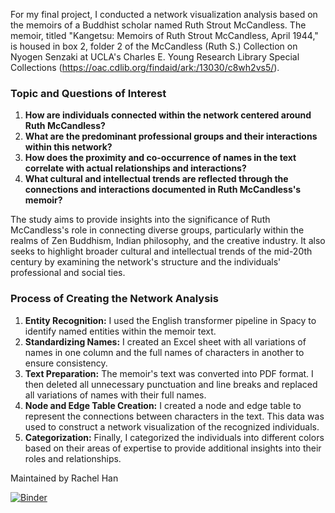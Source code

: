 For my final project, I conducted a network visualization analysis based on the memoirs of a Buddhist scholar named Ruth Strout McCandless. The memoir, titled "Kangetsu: Memoirs of Ruth Strout McCandless, April 1944," is housed in box 2, folder 2 of the McCandless (Ruth S.) Collection on Nyogen Senzaki at UCLA's Charles E. Young Research Library Special Collections (https://oac.cdlib.org/findaid/ark:/13030/c8wh2vs5/).

### Topic and Questions of Interest

1. **How are individuals connected within the network centered around Ruth McCandless?**
2. **What are the predominant professional groups and their interactions within this network?**
3. **How does the proximity and co-occurrence of names in the text correlate with actual relationships and interactions?**
4. **What cultural and intellectual trends are reflected through the connections and interactions documented in Ruth McCandless's memoir?**

The study aims to provide insights into the significance of Ruth McCandless's role in connecting diverse groups, particularly within the realms of Zen Buddhism, Indian philosophy, and the creative industry. It also seeks to highlight broader cultural and intellectual trends of the mid-20th century by examining the network's structure and the individuals' professional and social ties.

### Process of Creating the Network Analysis

1. **Entity Recognition:** I used the English transformer pipeline in Spacy to identify named entities within the memoir text.
2. **Standardizing Names:** I created an Excel sheet with all variations of names in one column and the full names of characters in another to ensure consistency.
3. **Text Preparation:** The memoir's text was converted into PDF format. I then deleted all unnecessary punctuation and line breaks and replaced all variations of names with their full names.
4. **Node and Edge Table Creation:** I created a node and edge table to represent the connections between characters in the text. This data was used to construct a network visualization of the recognized individuals.
5. **Categorization:** Finally, I categorized the individuals into different colors based on their areas of expertise to provide additional insights into their roles and relationships.

Maintained by Rachel Han

[![Binder](https://mybinder.org/badge_logo.svg)](https://mybinder.org/v2/gh/Rachelewbc/Final-project-DH140/main)